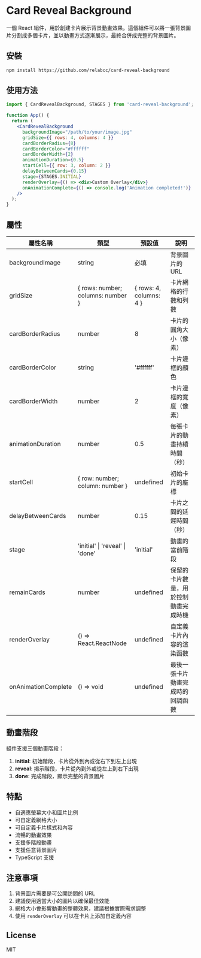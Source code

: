 # Card Reveal Background

一個 React 組件，用於創建卡片展示背景動畫效果。這個組件可以將一張背景圖片分割成多個卡片，並以動畫方式逐漸展示，最終合併成完整的背景圖片。

## 安裝

```bash
npm install https://github.com/relabcc/card-reveal-background
```

## 使用方法

```jsx
import { CardRevealBackground, STAGES } from 'card-reveal-background';

function App() {
  return (
    <CardRevealBackground
      backgroundImage="/path/to/your/image.jpg"
      gridSize={{ rows: 4, columns: 4 }}
      cardBorderRadius={8}
      cardBorderColor="#ffffff"
      cardBorderWidth={2}
      animationDuration={0.5}
      startCell={{ row: 3, column: 2 }}
      delayBetweenCards={0.15}
      stage={STAGES.INITIAL}
      renderOverlay={() => <div>Custom Overlay</div>}
      onAnimationComplete={() => console.log('Animation completed!')}
    />
  );
}
```

## 屬性

| 屬性名稱 | 類型 | 預設值 | 說明 |
|----------|------|--------|------|
| backgroundImage | string | 必填 | 背景圖片的 URL |
| gridSize | { rows: number; columns: number } | { rows: 4, columns: 4 } | 卡片網格的行數和列數 |
| cardBorderRadius | number | 8 | 卡片的圓角大小（像素） |
| cardBorderColor | string | '#ffffff' | 卡片邊框的顏色 |
| cardBorderWidth | number | 2 | 卡片邊框的寬度（像素） |
| animationDuration | number | 0.5 | 每張卡片的動畫持續時間（秒） |
| startCell | { row: number; column: number } | undefined | 初始卡片的座標 |
| delayBetweenCards | number | 0.15 | 卡片之間的延遲時間（秒） |
| stage | 'initial' \| 'reveal' \| 'done' | 'initial' | 動畫的當前階段 |
| remainCards | number | undefined | 保留的卡片數量，用於控制動畫完成時機 |
| renderOverlay | () => React.ReactNode | undefined | 自定義卡片內容的渲染函數 |
| onAnimationComplete | () => void | undefined | 最後一張卡片動畫完成時的回調函數 |

## 動畫階段

組件支援三個動畫階段：

1. **initial**: 初始階段，卡片從外到內或從右下到左上出現
2. **reveal**: 揭示階段，卡片從內到外或從左上到右下出現
3. **done**: 完成階段，顯示完整的背景圖片

## 特點

- 自適應螢幕大小和圖片比例
- 可自定義網格大小
- 可自定義卡片樣式和內容
- 流暢的動畫效果
- 支援多階段動畫
- 支援任意背景圖片
- TypeScript 支援

## 注意事項

1. 背景圖片需要是可公開訪問的 URL
2. 建議使用適當大小的圖片以確保最佳效能
3. 網格大小會影響動畫的整體效果，建議根據實際需求調整
4. 使用 `renderOverlay` 可以在卡片上添加自定義內容

## License

MIT 